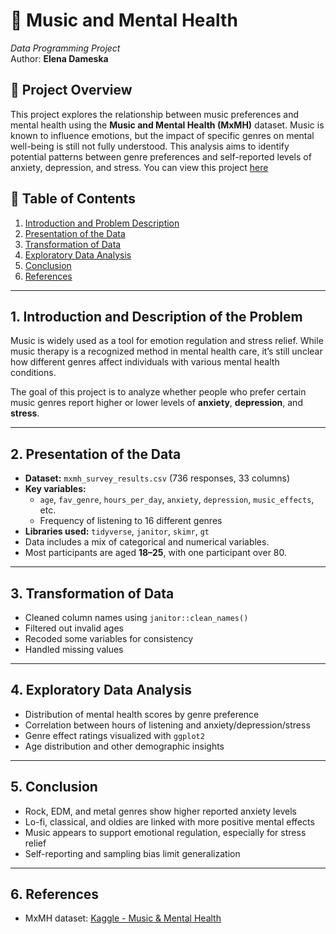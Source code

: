 # 🎵 Music and Mental Health  
*Data Programming Project*  
Author: **Elena Dameska**

## 📌 Project Overview

This project explores the relationship between music preferences and mental health using the **Music and Mental Health (MxMH)** dataset. Music is known to influence emotions, but the impact of specific genres on mental well-being is still not fully understood. This analysis aims to identify potential patterns between genre preferences and self-reported levels of anxiety, depression, and stress. You can view this project [here](https://coruscating-marshmallow-94c788.netlify.app/)

## 📂 Table of Contents

1. [Introduction and Problem Description](#1-introduction-and-description-of-the-problem)  
2. [Presentation of the Data](#2-presentation-of-the-data)  
3. [Transformation of Data](#3-transformation-of-data)  
4. [Exploratory Data Analysis](#4-exploratory-data-analysis)  
5. [Conclusion](#5-conclusion)  
6. [References](#6-references)

---

## 1. Introduction and Description of the Problem

Music is widely used as a tool for emotion regulation and stress relief. While music therapy is a recognized method in mental health care, it’s still unclear how different genres affect individuals with various mental health conditions.

The goal of this project is to analyze whether people who prefer certain music genres report higher or lower levels of **anxiety**, **depression**, and **stress**.

---

## 2. Presentation of the Data

- **Dataset:** `mxmh_survey_results.csv` (736 responses, 33 columns)  
- **Key variables:**  
  - `age`, `fav_genre`, `hours_per_day`, `anxiety`, `depression`, `music_effects`, etc.  
  - Frequency of listening to 16 different genres  
- **Libraries used:** `tidyverse`, `janitor`, `skimr`, `gt`  
- Data includes a mix of categorical and numerical variables.  
- Most participants are aged **18–25**, with one participant over 80.

---

## 3. Transformation of Data

- Cleaned column names using `janitor::clean_names()`
- Filtered out invalid ages
- Recoded some variables for consistency
- Handled missing values

---

## 4. Exploratory Data Analysis

- Distribution of mental health scores by genre preference
- Correlation between hours of listening and anxiety/depression/stress
- Genre effect ratings visualized with `ggplot2`
- Age distribution and other demographic insights

---

## 5. Conclusion

- Rock, EDM, and metal genres show higher reported anxiety levels
- Lo-fi, classical, and oldies are linked with more positive mental effects
- Music appears to support emotional regulation, especially for stress relief
- Self-reporting and sampling bias limit generalization

---

## 6. References

- MxMH dataset: [Kaggle - Music & Mental Health](https://www.kaggle.com/datasets/catherinerasgaitis/mxmh-survey-results)
